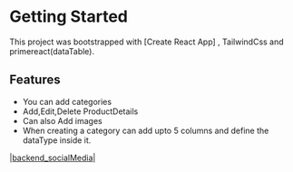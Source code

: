 # Getting Started 
This project was bootstrapped with [Create React App] , TailwindCss and primereact(dataTable).



## Features
 - You can add categories
 - Add,Edit,Delete ProductDetails
 - Can also Add images
 - When creating a category can add upto 5 columns and define the dataType inside it.


|[backend_socialMedia](https://github.com/vish-n-u/backend_socialMedia)|
 
 
 

 
